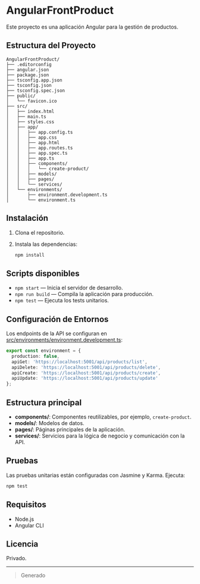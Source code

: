 # AngularFrontProduct

Este proyecto es una aplicación Angular para la gestión de productos.

## Estructura del Proyecto

```
AngularFrontProduct/
├── .editorconfig
├── angular.json
├── package.json
├── tsconfig.app.json
├── tsconfig.json
├── tsconfig.spec.json
├── public/
│   └── favicon.ico
├── src/
│   ├── index.html
│   ├── main.ts
│   ├── styles.css
│   ├── app/
│   │   ├── app.config.ts
│   │   ├── app.css
│   │   ├── app.html
│   │   ├── app.routes.ts
│   │   ├── app.spec.ts
│   │   ├── app.ts
│   │   ├── components/
│   │   │   └── create-product/
│   │   ├── models/
│   │   ├── pages/
│   │   └── services/
│   └── environments/
│       ├── environment.development.ts
│       └── environment.ts
```

## Instalación

1. Clona el repositorio.
2. Instala las dependencias:

   ```sh
   npm install
   ```

## Scripts disponibles

- `npm start` — Inicia el servidor de desarrollo.
- `npm run build` — Compila la aplicación para producción.
- `npm test` — Ejecuta los tests unitarios.

## Configuración de Entornos

Los endpoints de la API se configuran en [src/environments/environment.development.ts](src/environments/environment.development.ts):

```typescript
export const environment = {
  production: false,
  apiGet: 'https://localhost:5001/api/products/list',
  apiDelete: 'https://localhost:5001/api/products/delete',
  apiCreate: 'https://localhost:5001/api/products/create',
  apiUpdate: 'https://localhost:5001/api/products/update'
};
```

## Estructura principal

- **components/**: Componentes reutilizables, por ejemplo, `create-product`.
- **models/**: Modelos de datos.
- **pages/**: Páginas principales de la aplicación.
- **services/**: Servicios para la lógica de negocio y comunicación con la API.

## Pruebas

Las pruebas unitarias están configuradas con Jasmine y Karma. Ejecuta:

```sh
npm test
```

## Requisitos

- Node.js
- Angular CLI

## Licencia

Privado.

---

> Generado

